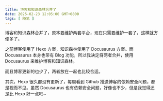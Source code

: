 ```yaml
---
title: 博客和知识森林合并了
date: 2025-02-23 12:05:00 GMT+0800
tags: [ 随笔 ]
---
```


博客和知识森林合并了，原本要维护两套平台，现在只需要维护一套了，这样就方便多了。

<!-- truncate -->

之前博客使用了 Hexo 方案，知识森林使用了 Docusaurus 方案。而 Docuasaurus 本身也带有 Blog 功能，所以我决定将两者合并，使用 Docusaurus 来维护博客和知识森林。

而且博客更新的也少了，两者放在一起也比较合适。

其次，Hexo 很久都没有更新了，每周看到 Github 推送博客的依赖安全问题，都是视而不见。虽然 Docusaurus 也有依赖安全问题，好像也不少，但是我觉得还是比 Hexo 好一点吧~
